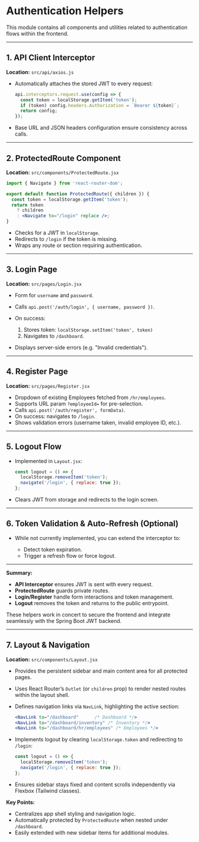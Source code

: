# Authentication Helpers

This module contains all components and utilities related to authentication flows within the frontend.

---

## 1. API Client Interceptor

**Location:** `src/api/axios.js`

* Automatically attaches the stored JWT to every request:

  ```js
  api.interceptors.request.use(config => {
    const token = localStorage.getItem('token');
    if (token) config.headers.Authorization = `Bearer ${token}`;
    return config;
  });
  ```

* Base URL and JSON headers configuration ensure consistency across calls.

---

## 2. ProtectedRoute Component

**Location:** `src/components/ProtectedRoute.jsx`

```jsx
import { Navigate } from 'react-router-dom';

export default function ProtectedRoute({ children }) {
  const token = localStorage.getItem('token');
  return token
    ? children
    : <Navigate to="/login" replace />;
}
```

* Checks for a JWT in `localStorage`.
* Redirects to `/login` if the token is missing.
* Wraps any route or section requiring authentication.

---

## 3. Login Page

**Location:** `src/pages/Login.jsx`

* Form for `username` and `password`.
* Calls `api.post('/auth/login', { username, password })`.
* On success:

  1. Stores token: `localStorage.setItem('token', token)`
  2. Navigates to `/dashboard`.
* Displays server-side errors (e.g. "Invalid credentials").

---

## 4. Register Page

**Location:** `src/pages/Register.jsx`

* Dropdown of existing Employees fetched from `/hr/employees`.
* Supports URL param `?employeeId=` for pre-selection.
* Calls `api.post('/auth/register', formData)`.
* On success: navigates to `/login`.
* Shows validation errors (username taken, invalid employee ID, etc.).

---

## 5. Logout Flow

* Implemented in `Layout.jsx`:

  ```jsx
  const logout = () => {
    localStorage.removeItem('token');
    navigate('/login', { replace: true });
  };
  ```
* Clears JWT from storage and redirects to the login screen.

---

## 6. Token Validation & Auto-Refresh (Optional)

* While not currently implemented, you can extend the interceptor to:

  * Detect token expiration.
  * Trigger a refresh flow or force logout.

---

**Summary:**

* **API Interceptor** ensures JWT is sent with every request.
* **ProtectedRoute** guards private routes.
* **Login/Register** handle form interactions and token management.
* **Logout** removes the token and returns to the public entrypoint.

These helpers work in concert to secure the frontend and integrate seamlessly with the Spring Boot JWT backend.

---

## 7. Layout & Navigation

**Location:** `src/components/Layout.jsx`

* Provides the persistent sidebar and main content area for all protected pages.
* Uses React Router’s `Outlet` (or `children` prop) to render nested routes within the layout shell.
* Defines navigation links via `NavLink`, highlighting the active section:

  ```jsx
  <NavLink to="/dashboard"      /* Dashboard */>
  <NavLink to="/dashboard/inventory" /* Inventory */>
  <NavLink to="/dashboard/hr/employees" /* Employees */>
  ```
* Implements logout by clearing `localStorage.token` and redirecting to `/login`:

  ```jsx
  const logout = () => {
    localStorage.removeItem('token');
    navigate('/login', { replace: true });
  };
  ```
* Ensures sidebar stays fixed and content scrolls independently via Flexbox (Tailwind classes).

**Key Points:**

* Centralizes app shell styling and navigation logic.
* Automatically protected by `ProtectedRoute` when nested under `/dashboard`.
* Easily extended with new sidebar items for additional modules.
